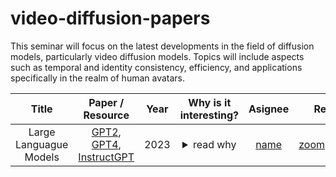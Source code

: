 # video-diffusion-papers
This seminar will focus on the latest developments in the field of diffusion models, particularly video diffusion models. Topics will include aspects such as temporal and identity consistency, efficiency, and applications specifically in the realm of human avatars.

| Title | Paper / Resource | Year | Why is it interesting? | Asignee | Recording | Slides 
|:---:|:---:|:---:|:---:|:---:|:---:|:---:|
|Large Languague Models|[GPT2](https://d4mucfpksywv.cloudfront.net/better-language-models/language_models_are_unsupervised_multitask_learners.pdf), [GPT4](https://arxiv.org/pdf/2303.08774.pdf), [InstructGPT](https://arxiv.org/pdf/2203.02155.pdf)| 2023 | <details><summary>read why</summary> A review of the greatest and latest LLMs.</details> |  [name](link) |[zoom](link)(password)|[slides](link) |
